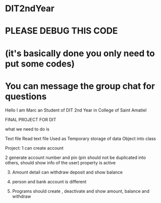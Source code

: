 # DIT2ndYear

# PLEASE DEBUG THIS CODE
# (it's basically done you only need to put some codes)
# You can message the group chat for questions

Hello I am Marc an Student of DIT 2nd Year in College of Saint Amatiel  

FINAL PROJECT FOR DIT

what we need to do is

Text file 
Read text file
Used as Temporary storage of data
Object into class 

Project: 
1 can create account

2 generate account number and pin (pin should not be duplicated into others, should show info of the user) property is  active 

3. Amount detail can withdraw deposit and show balance 

4. person and bank account is different
   
5. Programs should create , deactivate and show amount, balance and withdraw


